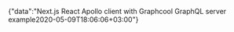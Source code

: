 {"data":"Next.js React Apollo client with Graphcool GraphQL server example2020-05-09T18:06:06+03:00"}
